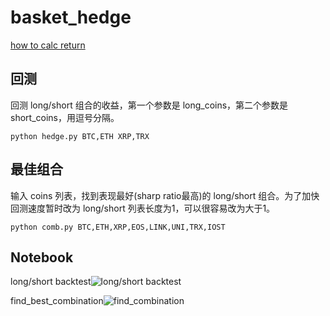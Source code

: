 # basket_hedge

[how to calc return](https://romanorac.github.io/cryptocurrency/analysis/2017/12/29/cryptocurrency-analysis-with-python-part3.html )


## 回测

回测 long/short 组合的收益，第一个参数是 long_coins，第二个参数是 short_coins，用逗号分隔。 


```python hedge.py BTC,ETH XRP,TRX```

## 最佳组合

输入 coins 列表，找到表现最好(sharp ratio最高)的 long/short 组合。为了加快回测速度暂时改为 long/short 列表长度为1，可以很容易改为大于1。


```python comb.py BTC,ETH,XRP,EOS,LINK,UNI,TRX,IOST```

<h2>Notebook</h2>

long/short backtest![long/short backtest](https://user-images.githubusercontent.com/5565266/126291402-b9bd2ec3-89db-4ff0-a93d-0fc956528fa1.png)

find_best_combination![find_combination](https://user-images.githubusercontent.com/5565266/126291419-60f09cbd-e85d-4dd0-9686-20edc8d0189e.png)



